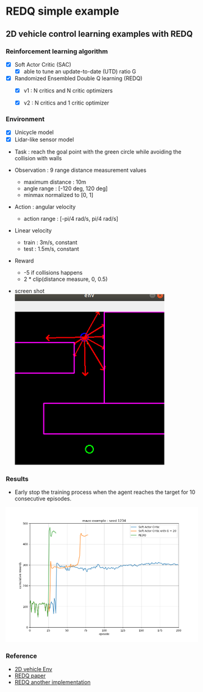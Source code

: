 # REDQ simple example

## 2D vehicle control learning examples with REDQ


### Reinforcement learning algorithm 
- [x] Soft Actor Critic (SAC)
    - [x] able to tune an update-to-date (UTD) ratio G
- [x] Randomized Ensembled Double Q learning (REDQ)
    - [x] v1 : N critics and N critic optimizers
    - [x] v2 : N critics and 1 critic optimizer


### Environment
- [x] Unicycle model
- [x] Lidar-like sensor model

- Task : reach the goal point with the green circle while avoiding the collision with walls

- Observation : 9 range distance measurement values
    - maximum distance : 10m
    - angle range : [-120 deg, 120 deg]
    - minmax normalized to [0, 1]

- Action : angular velocity
    - action range : [-pi/4 rad/s, pi/4 rad/s]

- Linear velocity
    - train : 3m/s, constant
    - test : 1.5m/s, constant

- Reward
    - -5 if collisions happens
    - 2 * clip(distance measure, 0, 0.5) 

- screen shot  
![screenshot](./img/screenshot.png)


### Results

- Early stop the training process when the agent reaches the target for 10 consecutive episodes.

![comparison](./img/comparison_maze.png)


### Reference
- [2D vehicle Env](https://github.com/MorvanZhou/Reinforcement-learning-with-tensorflow)
- [REDQ paper](https://arxiv.org/abs/2101.05982)
- [REDQ another implementation](https://github.com/BY571/Randomized-Ensembled-Double-Q-learning-REDQ-)